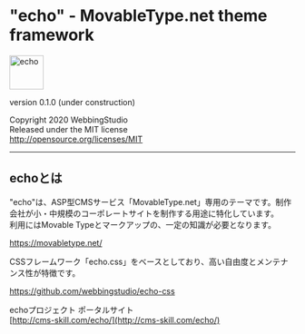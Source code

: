 "echo" - MovableType.net theme framework
====================================

<img alt="echo" src="http://cms-skill.com/echo/images/logo.svg" height="60" />

version 0.1.0 (under construction)

Copyright 2020 WebbingStudio  
Released under the MIT license  
http://opensource.org/licenses/MIT

- - - - - - - - - - - - - - - - - - -

## echoとは

"echo"は、ASP型CMSサービス「MovableType.net」専用のテーマです。制作会社が小・中規模のコーポレートサイトを制作する用途に特化しています。  
利用にはMovable Typeとマークアップの、一定の知識が必要となります。

https://movabletype.net/

CSSフレームワーク「echo.css」をベースとしており、高い自由度とメンテナンス性が特徴です。

https://github.com/webbingstudio/echo-css

echoプロジェクト ポータルサイト  
[http://cms-skill.com/echo/](http://cms-skill.com/echo/)

